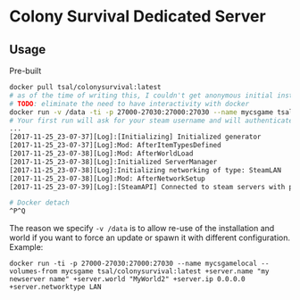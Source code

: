 # Colony Survival Dedicated Server

## Usage

Pre-built
```bash
docker pull tsal/colonysurvival:latest
# as of the time of writing this, I couldn't get anonymous initial install to work :(
# TODO: eliminate the need to have interactivity with docker
docker run -v /data -ti -p 27000-27030:27000:27030 --name mycsgame tsal/colonysurvival:latest +server.name "my server name" +server.world "MyWorld" +server.ip 0.0.0.0 +server.networktype SteamOnline
# Your first run will ask for your steam username and will authenticate (hence -ti); afterwards, the entrypoint script will use "anonymous" for updates
...
[2017-11-25_23-07-37][Log]:[Initializing] Initialized generator
[2017-11-25_23-07-37][Log]:Mod: AfterItemTypesDefined
[2017-11-25_23-07-38][Log]:Mod: AfterWorldLoad
[2017-11-25_23-07-38][Log]:Initialized ServerManager
[2017-11-25_23-07-38][Log]:Initializing networking of type: SteamLAN
[2017-11-25_23-07-38][Log]:Mod: AfterNetworkSetup
[2017-11-25_23-07-39][Log]:[SteamAPI] Connected to steam servers with public IP = 1.23.45.67

# Docker detach
^P^Q
```

The reason we specify `-v /data` is to allow re-use of the installation and world if you want to force an update or spawn it with different configuration.  Example:

```
docker run -ti -p 27000-27030:27000:27030 --name mycsgamelocal --volumes-from mycsgame tsal/colonysurvival:latest +server.name "my newserver name" +server.world "MyWorld2" +server.ip 0.0.0.0 +server.networktype LAN
```